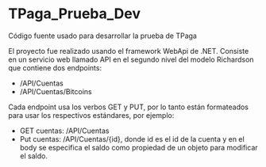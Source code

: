 # TPaga_Prueba_Dev
Código fuente usado para desarrollar la prueba de TPaga

El proyecto fue realizado usando el framework WebApi de .NET. Consiste en un servicio web llamado API en el segundo nivel del modelo Richardson que contiene dos endpoints:
- /API/Cuentas
- /API/Cuentas/Bitcoins

Cada endpoint usa los verbos GET y PUT, por lo tanto están formateados para usar los respectivos estándares, por ejemplo:
- GET cuentas: /API/Cuentas
- Put cuentas: /API/Cuentas/{id}, donde id es el id de la cuenta y en el body se especifica el saldo como propiedad de un objeto para modificar el saldo.
